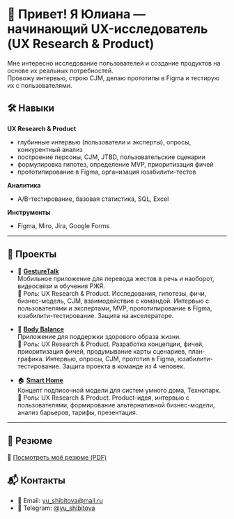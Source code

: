 # 👋 Привет! Я Юлиана — начинающий UX-исследователь (UX Research & Product)

Мне интересно исследование пользователей и создание продуктов на основе их реальных потребностей.  
Провожу интервью, строю CJM, делаю прототипы в Figma и тестирую их с пользователями.  

## 🛠️ Навыки

**UX Research & Product**  
- глубинные интервью (пользователи и эксперты), опросы, конкурентный анализ  
- построение персоны, CJM, JTBD, пользовательские сценарии  
- формулировка гипотез, определение MVP, приоритизация фичей  
- прототипирование в Figma, организация юзабилити-тестов  

**Аналитика**  
- A/B-тестирование, базовая статистика, SQL, Excel  

**Инструменты**  
- Figma, Miro, Jira, Google Forms  

---

## 🚀 Проекты

- 🤟 **[GestureTalk](https://github.com/shibitovaYU/GestureTalk.git)**  
  Мобильное приложение для перевода жестов в речь и наоборот, видеосвязи и обучения РЖЯ.  
  📌 Роль: UX Research & Product. Исследования, гипотезы, фичи, бизнес-модель, CJM, взаимодействие с командой. Интервью с пользователями и экспертами, MVP, прототипирование в Figma, юзабилити-тестирование. Защита на акселераторе. 

- 🧘 **[Body Balance](https://github.com/shibitovaYU/Body-Balance.git)**  
  Приложение для поддержки здорового образа жизни.  
  📌 Роль: UX Research & Product.  Разработка концепции, фичей, приоритизация фичей, продумывание карты сценариев, план-графика. Интервью, опросы, CJM, прототип в Figma, юзабилити-тестирование. Защита проекта в команде из 4 человек. 

- 🏠 **[Smart Home](https://github.com/shibitovaYU/SMART-HOME.git)**  
  Концепт подписочной модели для систем умного дома, Технопарк.  
  📌 Роль: UX Research & Product. Product-идея, интервью с пользователями, формирование альтернативной бизнес-модели, анализ барьеров, тарифы, презентация.  

---


## 📄 Резюме

📎 [Посмотреть моё резюме (PDF)](https://github.com/shibitovaYU/cv/blob/main/actual%20resume.pdf)


## 📬 Контакты

- 📧 Email: yu_shibitova@mail.ru  
- 💬 Telegram: [@yu_shibitova](https://t.me/yu_shibitova)  
